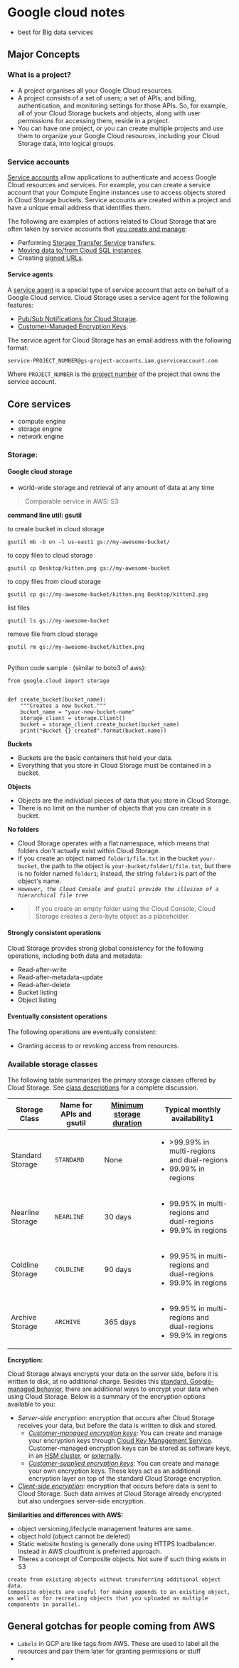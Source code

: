 # Google cloud notes

* best for Big data services

## Major Concepts

### What is a project? <a href="#what_is_a_project" id="what_is_a_project"></a>

* A project organises all your Google Cloud resources.&#x20;
* A project consists of a set of users; a set of APIs; and billing, authentication, and monitoring settings for those APIs. So, for example, all of your Cloud Storage buckets and objects, along with user permissions for accessing them, reside in a project.&#x20;
* You can have one project, or you can create multiple projects and use them to organize your Google Cloud resources, including your Cloud Storage data, into logical groups.

### Service accounts <a href="#service-accounts" id="service-accounts"></a>

[Service accounts](https://cloud.google.com/iam/docs/service-accounts) allow applications to authenticate and access Google Cloud resources and services. For example, you can create a service account that your Compute Engine instances use to access objects stored in Cloud Storage buckets. Service accounts are created within a project and have a unique email address that identifies them.

The following are examples of actions related to Cloud Storage that are often taken by service accounts that [you create and manage](https://cloud.google.com/iam/docs/creating-managing-service-accounts):

* Performing [Storage Transfer Service](https://cloud.google.com/storage-transfer/docs/overview) transfers.
* [Moving data to/from Cloud SQL instances](https://cloud.google.com/sql/docs/mysql/import-export).
* Creating [signed URLs](https://cloud.google.com/storage/docs/access-control/signed-urls).

#### Service agents <a href="#service-agents" id="service-agents"></a>

A [service agent](https://cloud.google.com/iam/docs/service-agents) is a special type of service account that acts on behalf of a Google Cloud service. Cloud Storage uses a service agent for the following features:

* [Pub/Sub Notifications for Cloud Storage](https://cloud.google.com/storage/docs/pubsub-notifications).
* [Customer-Managed Encryption Keys](https://cloud.google.com/storage/docs/encryption/customer-managed-keys).

The service agent for Cloud Storage has an email address with the following format:

```
service-PROJECT_NUMBER@gs-project-accounts.iam.gserviceaccount.com
```

Where `PROJECT_NUMBER` is the [project number](https://cloud.google.com/resource-manager/docs/creating-managing-projects#identifying\_projects) of the project that owns the service account.

## Core services

* compute engine
* storage engine
* network engine

### Storage:

#### Google cloud storage

* world-wide storage and retrieval of any amount of data at any time

> Comparable service in AWS: S3

**command line util: gsutil**

to create bucket in cloud storage

```
gsutil mb -b on -l us-east1 gs://my-awesome-bucket/
```

to copy files to cloud storage

```
gsutil cp Desktop/kitten.png gs://my-awesome-bucket
```

to copy files from cloud storage

```
gsutil cp gs://my-awesome-bucket/kitten.png Desktop/kitten2.png
```

list files

```
gsutil ls gs://my-awesome-bucket
```

remove file from cloud storage

```
gsutil rm gs://my-awesome-bucket/kitten.png
```

\
Python code sample : (similar to boto3 of aws):

```
from google.cloud import storage


def create_bucket(bucket_name):
    """Creates a new bucket."""
    bucket_name = "your-new-bucket-name"
    storage_client = storage.Client()
    bucket = storage_client.create_bucket(bucket_name)
    print("Bucket {} created".format(bucket.name))
```

**Buckets**

* Buckets are the basic containers that hold your data.
* Everything that you store in Cloud Storage must be contained in a bucket.

**Objects**

* Objects are the individual pieces of data that you store in Cloud Storage.&#x20;
* There is no limit on the number of objects that you can create in a bucket.

**No folders**

* Cloud Storage operates with a flat namespace, which means that folders don't actually exist within Cloud Storage.
* If you create an object named `folder1/file.txt` in the bucket `your-bucket`, the path to the object is `your-bucket/folder1/file.txt`, but there is no folder named `folder1`; instead, the string `folder1` is part of the object's name.
* _`However, the Cloud Console and gsutil provide the illusion of a hierarchical file tree`_
* > If you create an empty folder using the Cloud Console, Cloud Storage creates a zero-byte object as a placeholder.

#### **Strongly consistent operations** <a href="#strongly_consistent_operations" id="strongly_consistent_operations"></a>

Cloud Storage provides strong global consistency for the following operations, including both data and metadata:

* Read-after-write
* Read-after-metadata-update
* Read-after-delete
* Bucket listing
* Object listing

#### **Eventually consistent operations** <a href="#eventually_consistent_operations" id="eventually_consistent_operations"></a>

The following operations are eventually consistent:

* Granting access to or revoking access from resources.

### Available storage classes <a href="#available_storage_classes" id="available_storage_classes"></a>

The following table summarizes the primary storage classes offered by Cloud Storage. See [class descriptions](https://cloud.google.com/storage/docs/storage-classes#descriptions) for a complete discussion.

| Storage Class    | Name for APIs and gsutil | [Minimum storage duration](https://cloud.google.com/storage/pricing#archival-pricing) | Typical monthly availability1                                                         |
| ---------------- | ------------------------ | ------------------------------------------------------------------------------------- | ------------------------------------------------------------------------------------- |
| Standard Storage | `STANDARD`               | None                                                                                  | <ul><li>>99.99% in multi-regions and dual-regions</li><li>99.99% in regions</li></ul> |
| Nearline Storage | `NEARLINE`               | 30 days                                                                               | <ul><li>99.95% in multi-regions and dual-regions</li><li>99.9% in regions</li></ul>   |
| Coldline Storage | `COLDLINE`               | 90 days                                                                               | <ul><li>99.95% in multi-regions and dual-regions</li><li>99.9% in regions</li></ul>   |
| Archive Storage  | `ARCHIVE`                | 365 days                                                                              | <ul><li>99.95% in multi-regions and dual-regions</li><li>99.9% in regions</li></ul>   |

**Encryption:**

Cloud Storage always encrypts your data on the server side, before it is written to disk, at no additional charge. Besides this [standard, Google-managed behavior](https://cloud.google.com/storage/docs/encryption/default-keys), there are additional ways to encrypt your data when using Cloud Storage. Below is a summary of the encryption options available to you:

* _Server-side encryption_: encryption that occurs after Cloud Storage receives your data, but before the data is written to disk and stored.
  * [_Customer-managed encryption keys_](https://cloud.google.com/storage/docs/encryption/customer-managed-keys): You can create and manage your encryption keys through [Cloud Key Management Service](https://cloud.google.com/security-key-management). Customer-managed encryption keys can be stored as software keys, in an [HSM cluster](https://cloud.google.com/kms/docs/hsm), or [externally](https://cloud.google.com/kms/docs/ekm).
  * [_Customer-supplied encryption keys_](https://cloud.google.com/storage/docs/encryption/customer-supplied-keys): You can create and manage your own encryption keys. These keys act as an additional encryption layer on top of the standard Cloud Storage encryption.
* [_Client-side encryption_](https://cloud.google.com/storage/docs/encryption/client-side-keys): encryption that occurs before data is sent to Cloud Storage. Such data arrives at Cloud Storage already encrypted but also undergoes server-side encryption.

**Similarities and differences with AWS:**

* object versioning,lifeclycle management features are same.
* object hold (object cannot be deleted)
* Static website hosting is generally done using HTTPS loadbalancer. Instead in AWS cloudfront is preferred approach.
* Theres a concept of  Composite objects. Not sure if such thing exists in S3&#x20;

```
create from existing objects without transferring additional object data. 
Composite objects are useful for making appends to an existing object, 
as well as for recreating objects that you uploaded as multiple components in parallel.
```

## General gotchas for people coming from AWS

* `Labels` in GCP are like tags from AWS. These are used to label all the resources and pair them later for granting permissions or stuff
*
